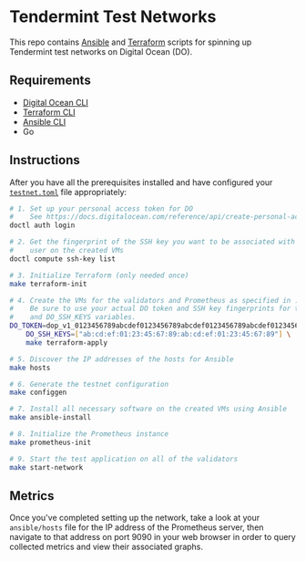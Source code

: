 # Tendermint Test Networks

This repo contains [Ansible] and [Terraform] scripts for spinning up Tendermint
test networks on Digital Ocean (DO).

## Requirements

- [Digital Ocean CLI][doctl]
- [Terraform CLI][Terraform]
- [Ansible CLI][Ansible]
- Go

## Instructions

After you have all the prerequisites installed and have configured your
[`testnet.toml`](./testnet.toml) file appropriately:

```bash
# 1. Set up your personal access token for DO
#    See https://docs.digitalocean.com/reference/api/create-personal-access-token/
doctl auth login

# 2. Get the fingerprint of the SSH key you want to be associated with the root
#    user on the created VMs
doctl compute ssh-key list

# 3. Initialize Terraform (only needed once)
make terraform-init

# 4. Create the VMs for the validators and Prometheus as specified in ./testnet.toml
#    Be sure to use your actual DO token and SSH key fingerprints for the DO_TOKEN
#    and DO_SSH_KEYS variables.
DO_TOKEN=dop_v1_0123456789abcdef0123456789abcdef0123456789abcdef0123456789abcdef \
    DO_SSH_KEYS=["ab:cd:ef:01:23:45:67:89:ab:cd:ef:01:23:45:67:89"] \
    make terraform-apply

# 5. Discover the IP addresses of the hosts for Ansible
make hosts

# 6. Generate the testnet configuration
make configgen

# 7. Install all necessary software on the created VMs using Ansible
make ansible-install

# 8. Initialize the Prometheus instance
make prometheus-init

# 9. Start the test application on all of the validators
make start-network
```

## Metrics

Once you've completed setting up the network, take a look at your
`ansible/hosts` file for the IP address of the Prometheus server, then navigate
to that address on port 9090 in your web browser in order to query collected
metrics and view their associated graphs.

[Ansible]: https://docs.ansible.com/ansible/latest/index.html
[Terraform]: https://www.terraform.io/docs
[doctl]: https://docs.digitalocean.com/reference/doctl/how-to/install/
